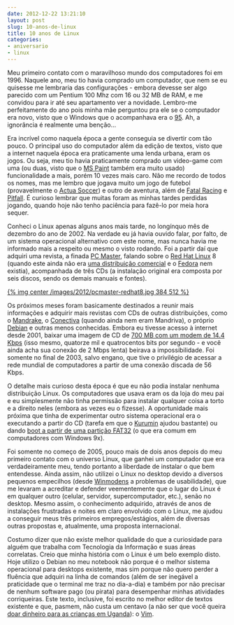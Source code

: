 ```yaml
---
date: 2012-12-22 13:21:10
layout: post
slug: 10-anos-de-linux
title: 10 anos de Linux
categories:
- aniversario
- linux
---
```


Meu primeiro contato com o maravilhoso mundo dos computadores foi em 1996. Naquele ano, meu tio havia comprado um computador, que nem se eu quisesse me lembraria das configurações - embora devesse ser algo parecido com um Pentium 100 Mhz com 16 ou 32 MB de RAM, e me convidou para ir até seu apartamento ver a novidade. Lembro-me perfeitamente do ano pois minha mãe perguntou pra ele se o computador era novo, visto que o Windows que o acompanhava era o [95](https://en.wikipedia.org/wiki/Windows_95). Ah, a ignorância é realmente uma benção...

Era incrível como naquela época a gente conseguia se divertir com tão pouco. O principal uso do computador além da edição de textos, visto que a internet naquela época era praticamente uma lenda urbana, eram os jogos. Ou seja, meu tio havia praticamente comprado um video-game com uma (ou duas, visto que o [MS Paint](https://en.wikipedia.org/wiki/Paint_(software)) também era muito usado) funcionalidade a mais, porém 10 vezes mais caro. Não me recordo de todos os nomes, mas me lembro que jogava muito um jogo de futebol (provavelmente o [Actua Soccer](https://en.wikipedia.org/wiki/Actua_Soccer)) e outro de aventura, além de [Fatal Racing](https://en.wikipedia.org/wiki/Fatal_Racing) e [Pitfall](https://en.wikipedia.org/wiki/Pitfall:_The_Mayan_Adventure). É curioso lembrar que muitas foram as minhas tardes perdidas jogando, quando hoje não tenho paciência para fazê-lo por meia hora sequer.

Conheci o Linux apenas alguns anos mais tarde, no longínquo mês de dezembro do ano de 2002. Na verdade eu já havia ouvido falar, por falto, de um sistema operacional alternativo com este nome, mas nunca havia me informado mais a respeito ou mesmo o visto rodando. Foi a partir daí que adquiri uma revista, a finada [PC Master](http://www.europanet.com.br/site/index.php?cat_id=585&pag_id=11843), falando sobre o [Red Hat Linux](https://en.wikipedia.org/wiki/Red_Hat_Linux) 8 (quando este ainda não era [uma distribuição comercial](https://en.wikipedia.org/wiki/Red_Hat_Enterprise_Linux) e o [Fedora](https://en.wikipedia.org/wiki/Fedora_(operating_system)) nem existia), acompanhada de três CDs (a instalação original era composta por seis discos, sendo os demais manuais e fontes).

[{% img center /images/2012/pcmaster-redhat8.jpg 384 512 %}](/images/2012/pcmaster-redhat8.jpg)

Os próximos meses foram basicamente destinados a reunir mais informações e adquirir mais revistas com CDs de outras distribuições, como o [Mandrake](https://en.wikipedia.org/wiki/Mandriva_Linux#Name_changes), o [Conectiva](https://en.wikipedia.org/wiki/Conectiva) (quando ainda nem eram Mandriva), o próprio [Debian](https://en.wikipedia.org/wiki/Debian) e outras menos conhecidas. Embora eu tivesse acesso à internet desde 2001, baixar uma imagem de CD de [700 MB com um modem de 14.4 Kbps](http://www.wolframalpha.com/input/?i=700+MiB+at+14.4+Kbps) (isso mesmo, quatorze mil e quatrocentos bits por segundo - e você ainda acha sua conexão de 2 Mbps lenta) beirava a impossibilidade. Foi somente no final de 2003, salvo engano, que tive o privilégio de acessar a rede mundial de computadores a partir de uma conexão discada de 56 Kbps.

O detalhe mais curioso desta época é que eu não podia instalar nenhuma distribuição Linux. Os computadores que usava eram os da loja do meu pai e eu simplesmente não tinha permissão para instalar qualquer coisa a torto e a direito neles (embora as vezes eu o fizesse). A oportunidade mais próxima que tinha de experimentar outro sistema operacional era o executando a partir do CD (tarefa em que o [Kurumin](https://en.wikipedia.org/wiki/Kurumin) ajudou bastante) ou dando [boot a partir de uma partição FAT32](https://en.wikipedia.org/wiki/Loadlin) (o que era comum em computadores com Windows 9x).

Foi somente no começo de 2005, pouco mais de dois anos depois do meu primeiro contato com o universo Linux, que ganhei um computador que era verdadeiramente meu, tendo portanto a liberdade de instalar o que bem entendesse. Ainda assim, não utilizei o Linux no desktop devido a diversos pequenos empecilhos (desde [Winmodens](http://www.baboo.com.br/2003/05/hardmodem-x-softmodem-winmodem/) a problemas de usabilidade), que me levaram a acreditar e defender veementemente que o lugar do Linux é em qualquer outro (celular, servidor, supercomputador, etc.), senão no desktop. Mesmo assim, o conhecimento adquirido, através de anos de instalações frustradas e noites em claro envolvido com o Linux, me ajudou a conseguir meus três primeiros empregos/estágios, além de diversas outras propostas e, atualmente, uma proposta internacional.

Costumo dizer que não existe melhor qualidade do que a curiosidade para alguém que trabalha com Tecnologia da Informação e suas áreas correlatas. Creio que minha história com o Linux é um belo exemplo disto. Hoje utilizo o Debian no meu notebook não porque é o melhor sistema operacional para desktops existente, mas sim porque não quero perder a fluência que adquiri na linha de comandos (além de ser inegável a praticidade que o terminal me traz no dia-a-dia) e também por não precisar de nenhum software pago (ou pirata) para desempenhar minhas atividades corriqueiras. Este texto, inclusive, foi escrito no melhor editor de textos existente e que, pasmem, não custa um centavo (a não ser que você queira [doar dinheiro para as crianças em Uganda](http://www.vim.org/sponsor/)): o [Vim](http://blog.myhro.info/2011/11/instalando-e-configurando-o-vim-no-windows/).
